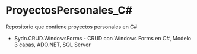# ProyectosPersonales_C#
Repositorio que contiene proyectos personales en C#

* Sydn.CRUD.WindowsForms - CRUD con Windows Forms en C#, Modelo 3 capas, ADO.NET, SQL Server 
